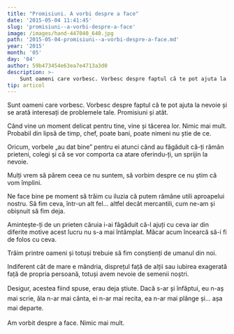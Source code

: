 ```yaml
---
title: "Promisiuni. A vorbi despre a face"
date: '2015-05-04 11:41:45'
slug: 'promisiuni--a-vorbi-despre-a-face'
image: /images/hand-447040_640.jpg
path: '2015-05-04-promisiuni--a-vorbi-despre-a-face.md'
year: '2015'
month: '05'
day: '04'
author: 59b473454e63ea7e4713a3d0
description: >-
    Sunt oameni care vorbesc. Vorbesc despre faptul că te pot ajuta la nevoie și se arată interesați de problemele tale. Promisiuni și atât.Când vine un moment delicat pentru tine, vine și tăcerea lor. N
tip: articol
---
```

<div class="kg-card-markdown"><p>Sunt oameni care vorbesc. Vorbesc despre faptul că te pot ajuta la nevoie și se arată interesați de problemele tale. Promisiuni și atât.</p>
<p>Când vine un moment delicat pentru tine, vine și tăcerea lor. Nimic mai mult. Probabil din lipsă de timp, chef, poate bani, poate nimeni nu știe de ce. </p>
<p>Oricum, vorbele „au dat bine” pentru ei atunci când au făgăduit că-ți rămân prieteni, colegi și că se vor comporta ca atare oferindu-ți, un sprijin la nevoie.</p>
<p>Mulți vrem să părem ceea ce nu suntem, să vorbim despre ce nu știm că vom împlini.</p>
<p>Ne face bine pe moment să trăim cu iluzia că putem rămâne utili aproapelui nostru. Să fim ceva, într-un alt fel... altfel decât mercantili, cum ne-am și obișnuit să fim deja.</p>
<p>Amintește-ți de un prieten căruia i-ai făgăduit că-l ajuți cu ceva iar din diferite motive acest lucru nu s-a mai întâmplat. Măcar acum încearcă să-i fi de folos cu ceva.</p>
<p>Trăim printre oameni și totuși trebuie să fim conștienți de umanul din noi.</p>
<p>Indiferent cât de mare e mândria, disprețul față de alții sau iubirea exagerată față de propria persoană, totuși avem nevoie de semenii noștri.</p>
<p>Desigur, acestea fiind spuse, erau <span style="line-height:20.7999992370605px">d</span><span style="line-height:1.6">eja</span><span style="line-height:1.6"> știute. Dacă s-ar și înfăptui, eu n-aș mai scrie, ăla n-ar mai cânta, ei n-ar mai recita, ea n-ar mai plânge și... așa mai departe.</span></p>
<p>Am vorbit despre a face. Nimic mai mult.</p>
<p> </p>
</div>
    